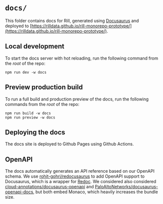 # `docs/`

This folder contains docs for Rill, generated using [Docusaurus](https://docusaurus.io/) and deployed to [https://rilldata.github.io/rill-monorepo-prototype/](https://rilldata.github.io/rill-monorepo-prototype/).

## Local development

To start the docs server with hot reloading, run the following command from the _root_ of the repo:

```
npm run dev -w docs
```

## Preview production build

To run a full build and production preview of the docs, run the following commands from the _root_ of the repo:

```
npm run build -w docs
npm run preview -w docs
```

## Deploying the docs

The docs site is deployed to Github Pages using Github Actions.

## OpenAPI

The docs automatically generates an API reference based on our OpenAPI schema. We use [rohit-gohri/redocusaurus](https://github.com/rohit-gohri/redocusaurus) to add OpenAPI support to Docusaurus, which is a wrapper for [Redoc](https://github.com/Redocly/redoc). We considered also considered [cloud-annotations/docusaurus-openapi](https://github.com/cloud-annotations/docusaurus-openapi) and [PaloAltoNetworks/docusaurus-openapi-docs](https://github.com/PaloAltoNetworks/docusaurus-openapi-docs), but both embed Monaco, which heavily increases the bundle size.
